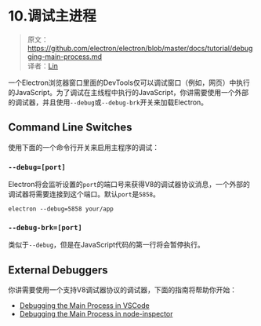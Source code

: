 # 10.调试主进程

> 原文：https://github.com/electron/electron/blob/master/docs/tutorial/debugging-main-process.md    
译者：[Lin](https://github.com/ShmilyLin)   

一个Electron浏览器窗口里面的DevTools仅可以调试窗口（例如，网页）中执行的JavaScript。为了调试在主线程中执行的JavaScript，你讲需要使用一个外部的调试器，并且使用`--debug`或`--debug-brk`开关来加载Electron。

## Command Line Switches

使用下面的一个命令行开关来启用主程序的调试：

### `--debug=[port]`

Electron将会监听设置的`port`的端口号来获得V8的调试器协议消息，一个外部的调试器将需要连接到这个端口。默认`port`是`5858`。

    electron --debug=5858 your/app

### `--debug-brk=[port]`

类似于`--debug`，但是在JavaScript代码的第一行将会暂停执行。

## External Debuggers

你讲需要使用一个支持V8调试器协议的调试器，下面的指南将帮助你开始：

 * [Debugging the Main Process in VSCode](https://github.com/electron/electron/blob/master/docs/tutorial/debugging-main-process-vscode.md)
 * [Debugging the Main Process in node-inspector](https://github.com/electron/electron/blob/master/docs/tutorial/debugging-main-process-node-inspector.md)

